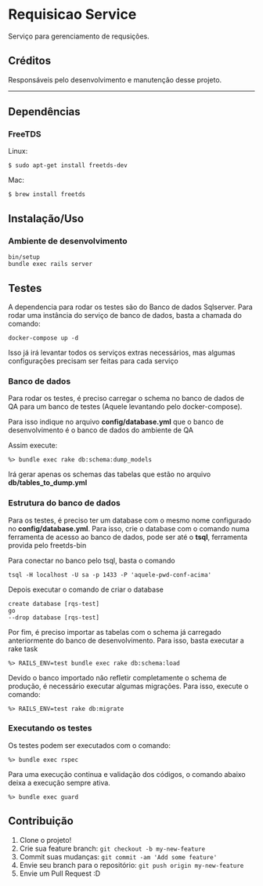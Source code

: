 # Requisicao Service
Serviço para gerenciamento de requsições.

## Créditos
Responsáveis pelo desenvolvimento e manutenção desse projeto.


---

## Dependências

### FreeTDS

Linux:
```
$ sudo apt-get install freetds-dev
```
Mac:
```
$ brew install freetds
```

## Instalação/Uso

### Ambiente de desenvolvimento

```
bin/setup
bundle exec rails server
```

## Testes

A dependencia para rodar os testes são do Banco de dados Sqlserver.
Para rodar uma instância do serviço de banco de dados, basta a chamada do comando:

```
docker-compose up -d
```

Isso já irá levantar todos os serviços extras necessários, mas algumas configurações precisam
ser feitas para cada serviço

### Banco de dados

Para rodar os testes, é preciso carregar o schema no banco de dados de QA para um banco de testes
(Aquele levantando pelo docker-compose).

Para isso indique no arquivo __config/database.yml__ que o banco de desenvolvimento é o banco de dados
do ambiente de QA

Assim execute:

```
%> bundle exec rake db:schema:dump_models
```

Irá gerar apenas os schemas das tabelas que estão no arquivo __db/tables_to_dump.yml__


### Estrutura do banco de dados

Para os testes, é preciso ter um database com o mesmo nome configurado no __config/database.yml__.
Para isso, crie o database com o comando numa ferramenta de acesso ao banco de dados,
pode ser até o __tsql__, ferramenta provida pelo freetds-bin

Para conectar no banco pelo tsql, basta o comando

```
tsql -H localhost -U sa -p 1433 -P 'aquele-pwd-conf-acima'
```

Depois executar o comando de criar o database

```
create database [rqs-test]
go
--drop database [rqs-test]
```

Por fim, é preciso importar as tabelas com o schema já carregado anteriormente do banco de desenvolvimento.
Para isso, basta executar a rake task

```
%> RAILS_ENV=test bundle exec rake db:schema:load
```

Devido o banco importado não refletir completamente o schema de produção, é necessário executar algumas migrações. Para isso, execute o comando:

```
%> RAILS_ENV=test rake db:migrate
```

### Executando os testes

Os testes podem ser executados com o comando:

```
%> bundle exec rspec
```

Para uma execução continua e validação dos códigos, o comando abaixo deixa a execução sempre ativa.

```
%> bundle exec guard
```


## Contribuição
1. Clone o projeto!
2. Crie sua feature branch: `git checkout -b my-new-feature`
3. Commit suas mudanças: `git commit -am 'Add some feature'`
4. Envie seu branch para o repositório: `git push origin my-new-feature`
5. Envie um Pull Request :D
